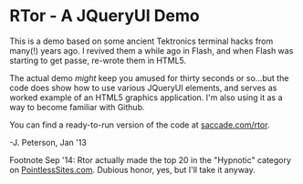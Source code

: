 RTor - A JQueryUI Demo
======================
This is a demo based on some ancient Tektronics terminal hacks from many(!) years ago.
I revived them a while ago in Flash, and when Flash was starting to get passe, re-wrote them in HTML5.

The actual demo *might* keep you amused for thirty seconds or so...but the code 
does show how to use various JQueryUI elements, and serves as worked example of an 
HTML5 graphics application. I'm also using it as a way to become familiar with Github.

You can find a ready-to-run version of the code at [saccade.com/rtor](http://www.saccade.com/rtor).

-J. Peterson, Jan '13

Footnote Sep '14: Rtor actually made the top 20 in the "Hypnotic" category on [PointlessSites.com](http://www.pointlesssites.com/hypnotic.asp).  Dubious honor, yes, but I'll take it anyway.
